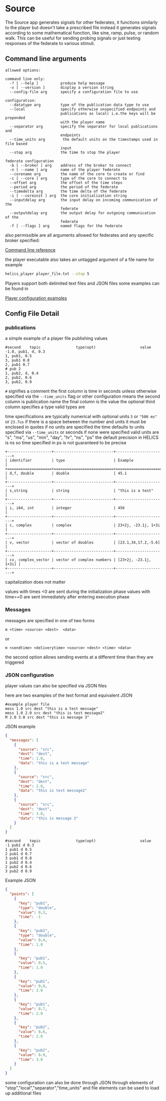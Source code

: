 # Source

The Source app generates signals for other federates, it functions similarly to the
player but doesn't take a prescribed file instead it generates signals according to some
mathematical function, like sine, ramp, pulse, or random walk.
This can be useful for sending probing signals or just testing responses of the federate to various stimuli.

## Command line arguments

```text
allowed options:

command line only:
  -? [ --help ]          produce help message
  -v [ --version ]       display a version string
  --config-file arg      specify a configuration file to use

configuration:
  --datatype arg         type of the publication data type to use
  --local                specify otherwise unspecified endpoints and
                         publications as local( i.e.the keys will be prepended
                         with the player name
  --separator arg        specify the separator for local publications and
                         endpoints
  --time_units arg        the default units on the timestamps used in file based
                         input
  --stop arg             the time to stop the player

federate configuration
  -b [ --broker ] arg    address of the broker to connect
  -n [ --name ] arg      name of the player federate
  --corename arg         the name of the core to create or find
  -c [ --core ] arg      type of the core to connect to
  --offset arg           the offset of the time steps
  --period arg           the period of the federate
  --timedelta arg        the time delta of the federate
  -i [ --coreinit ] arg  the core initialization string
  --inputdelay arg       the input delay on incoming communication of the
                         federate
  --outputdelay arg      the output delay for outgoing communication of the
                         federate
  -f [ --flags ] arg     named flags for the federate

```

also permissible are all arguments allowed for federates and any specific broker specified:

[Command line reference](cmdArgs.md)

the player executable also takes an untagged argument of a file name for example

```bash
helics_player player_file.txt --stop 5
```

Players support both delimited text files and JSON files some examples can be found in

[Player configuration examples](https://github.com/GMLC-TDC/HELICS/tree/main/tests/helics/apps/test_files)

## Config File Detail

### publications

a simple example of a player file publishing values

```csv
#second    topic                type(opt)                    value
-1.0, pub1, d, 0.3
1, pub1, 0.5
3, pub1 0.8
2, pub1 0.7
# pub 2
1, pub2, d, 0.4
2, pub2, 0.6
3, pub2, 0.9
```

`#` signifies a comment
the first column is time in seconds unless otherwise specified via the `--time_units` flag or other configuration means
the second column is publication name
the final column is the value
the optional third column specifies a type valid types are

time specifications are typically numerical with optional units
`5` or `"500 ms"` or `23.7us` if there is a space between the number and units it must be enclosed in quotes
if no units are specified the time defaults to units specified via `--time_units` or seconds if none were specified
valid units are "s", "ms", "us", "min", "day", "hr", "ns", "ps" the default precision in HELICS is ns so time specified in ps is not guaranteed to be precise

```{eval-rst}
+--------------------+---------------------------+-----------------------+
| identifier         | type                      | Example               |
+====================+===========================+=======================+
| d,f, double        | double                    | 45.1                  |
+--------------------+---------------------------+-----------------------+
| s,string           | string                    | "this is a test"      |
+--------------------+---------------------------+-----------------------+
| i, i64, int        | integer                   | 456                   |
+--------------------+---------------------------+-----------------------+
| c, complex         | complex                   | 23+2j, -23.1j, 1+3i   |
+--------------------+---------------------------+-----------------------+
| v, vector          | vector of doubles         | [23.1,34,17.2,-5.6]   |
+--------------------+---------------------------+-----------------------+
| cv, complex_vector | vector of complex numbers | [23+2j, -23.1j, 1+3i] |
+--------------------+---------------------------+-----------------------+
```

capitalization does not matter

values with times <0 are sent during the initialization phase
values with time==0 are sent immediately after entering execution phase

### Messages

messages are specified in one of two forms

```text
m <time> <source> <dest>  <data>
```

or

```text
m <sendtime> <deliverytime> <source> <dest> <time> <data>
```

the second option allows sending events at a different time than they are triggered

### JSON configuration

player values can also be specified via JSON files

here are two examples of the text format and equivalent JSON

```text
#example player file
mess 1.0 src dest "this is a test message"
mess 1.0 2.0 src dest "this is test message2"
M 2.0 3.0 src dest "this is message 3"
```

JSON example

```json
{
  "messages": [
    {
      "source": "src",
      "dest": "dest",
      "time": 1.0,
      "data": "this is a test message"
    },
    {
      "source": "src",
      "dest": "dest",
      "time": 2.0,
      "data": "this is test message2"
    },
    {
      "source": "src",
      "dest": "dest",
      "time": 3.0,
      "data": "this is message 3"
    }
  ]
}
```

```text
#second    topic                type(opt)                    value
-1 pub1 d 0.3
1 pub1 d 0.5
2 pub1 d 0.7
3 pub1 d 0.8
1 pub2 d 0.4
2 pub2 d 0.6
3 pub2 d 0.9
```

Example JSON

```json
{
  "points": [
    {
      "key": "pub1",
      "type": "double",
      "value": 0.3,
      "time": -1
    },
    {
      "key": "pub2",
      "type": "double",
      "value": 0.4,
      "time": 1.0
    },
    {
      "key": "pub1",
      "value": 0.5,
      "time": 1.0
    },
    {
      "key": "pub1",
      "value": 0.8,
      "time": 3.0
    },
    {
      "key": "pub1",
      "value": 0.7,
      "time": 2.0
    },
    {
      "key": "pub2",
      "value": 0.6,
      "time": 2.0
    },
    {
      "key": "pub2",
      "value": 0.9,
      "time": 3.0
    }
  ]
}
```

some configuration can also be done through JSON through elements of "stop","local","separator","time_units"
and file elements can be used to load up additional files
